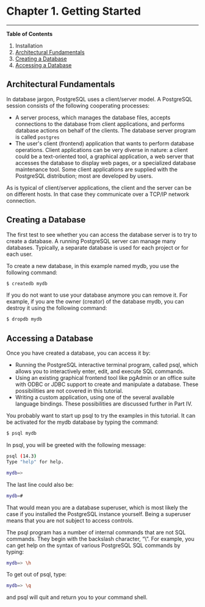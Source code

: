 # Chapter 1. Getting Started

---

__Table of Contents__

1. Installation
2. [Architectural Fundamentals](#architectural-fundamentals)
3. [Creating a Database](#creating-a-database)
4. [Accessing a Database](#accessing-a-database)

## Architectural Fundamentals

In database jargon, PostgreSQL uses a client/server model. A PostgreSQL session consists of the following cooperating processes:
- A server process, which manages the database files, accepts connections to the database from client applications, and performs database actions on behalf of the clients. The database server program is called `postgres`
- The user's client (frontend) application that wants to perform database operations. Client applications can be very diverse in nature: a client could be a text-oriented tool, a graphical application, a web server that accesses the database to display web pages, or a specialized database maintenance tool. Some client applications are supplied with the PostgreSQL distribution; most are developed by users.

As is typical of client/server applications, the client and the server can be on different hosts. In that case they communicate over a TCP/IP network connection. 

## Creating a Database

The first test to see whether you can access the database server is to try to create a database. A running PostgreSQL server can manage many databases. Typically, a separate database is used for each project or for each user.

To create a new database, in this example named mydb, you use the following command:

```sh
$ createdb mydb
```

If you do not want to use your database anymore you can remove it. For example, if you are the owner (creator) of the database mydb, you can destroy it using the following command:

```sh
$ dropdb mydb
```

## Accessing a Database

Once you have created a database, you can access it by:
- Running the PostgreSQL interactive terminal program, called psql, which allows you to interactively enter, edit, and execute SQL commands.
- Using an existing graphical frontend tool like pgAdmin or an office suite with ODBC or JDBC support to create and manipulate a database. These possibilities are not covered in this tutorial.
- Writing a custom application, using one of the several available language bindings. These possibilities are discussed further in Part IV.

You probably want to start up psql to try the examples in this tutorial. It can be activated for the mydb database by typing the command:

```sh
$ psql mydb
```

In psql, you will be greeted with the following message:

```sh
psql (14.3)
Type "help" for help.

mydb=>
```

The last line could also be:

```sh
mydb=#
```

That would mean you are a database superuser, which is most likely the case if you installed the PostgreSQL instance yourself. Being a superuser means that you are not subject to access controls. 

The psql program has a number of internal commands that are not SQL commands. They begin with the backslash character, “\”. For example, you can get help on the syntax of various PostgreSQL SQL commands by typing:

```sh
mydb=> \h
```

To get out of psql, type:

```sh
mydb=> \q
```
and psql will quit and return you to your command shell. 


